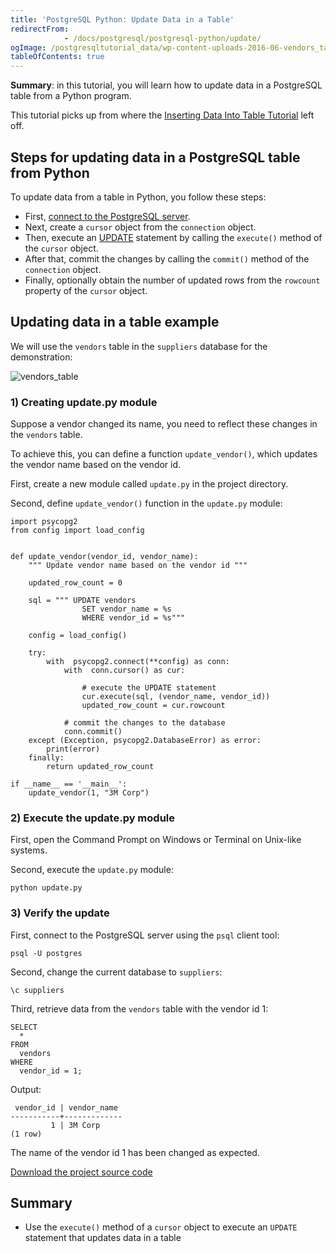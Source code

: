 ```yaml
---
title: 'PostgreSQL Python: Update Data in a Table'
redirectFrom: 
            - /docs/postgresql/postgresql-python/update/
ogImage: /postgresqltutorial_data/wp-content-uploads-2016-06-vendors_table.png
tableOfContents: true
---
```


**Summary**: in this tutorial, you will learn how to update data in a PostgreSQL table from a Python program.

This tutorial picks up from where the [Inserting Data Into Table Tutorial](https://www.postgresqltutorial.com/postgresql-python/insert/) left off.

## Steps for updating data in a PostgreSQL table from Python

To update data from a table in Python, you follow these steps:

- First, [connect to the PostgreSQL server](https://www.postgresqltutorial.com/postgresql-python/connect/).
- Next, create a `cursor` object from the `connection` object.
- Then, execute an [UPDATE](/docs/postgresql/postgresql-update) statement by calling the `execute()` method of the `cursor` object.
- After that, commit the changes by calling the `commit()` method of the `connection` object.
- Finally, optionally obtain the number of updated rows from the `rowcount` property of the `cursor` object.

## Updating data in a table example

We will use the `vendors` table in the `suppliers` database for the demonstration:

![vendors_table](/postgresqltutorial_data/wp-content-uploads-2016-06-vendors_table.png)

### 1) Creating update.py module

Suppose a vendor changed its name, you need to reflect these changes in the `vendors` table.

To achieve this, you can define a function `update_vendor()`, which updates the vendor name based on the vendor id.

First, create a new module called `update.py` in the project directory.

Second, define `update_vendor()` function in the `update.py` module:

```
import psycopg2
from config import load_config


def update_vendor(vendor_id, vendor_name):
    """ Update vendor name based on the vendor id """

    updated_row_count = 0

    sql = """ UPDATE vendors
                SET vendor_name = %s
                WHERE vendor_id = %s"""

    config = load_config()

    try:
        with  psycopg2.connect(**config) as conn:
            with  conn.cursor() as cur:

                # execute the UPDATE statement
                cur.execute(sql, (vendor_name, vendor_id))
                updated_row_count = cur.rowcount

            # commit the changes to the database
            conn.commit()
    except (Exception, psycopg2.DatabaseError) as error:
        print(error)
    finally:
        return updated_row_count

if __name__ == '__main__':
    update_vendor(1, "3M Corp")
```

### 2) Execute the update.py module

First, open the Command Prompt on Windows or Terminal on Unix-like systems.

Second, execute the `update.py` module:

```
python update.py
```

### 3) Verify the update

First, connect to the PostgreSQL server using the `psql` client tool:

```
psql -U postgres
```

Second, change the current database to `suppliers`:

```
\c suppliers
```

Third, retrieve data from the `vendors` table with the vendor id 1:

```
SELECT
  *
FROM
  vendors
WHERE
  vendor_id = 1;
```

Output:

```
 vendor_id | vendor_name
-----------+-------------
         1 | 3M Corp
(1 row)
```

The name of the vendor id 1 has been changed as expected.

[Download the project source code](https://www.postgresqltutorial.com/wp-content/uploads/2024/01/update.zip)

## Summary

- Use the `execute()` method of a `cursor` object to execute an `UPDATE` statement that updates data in a table

